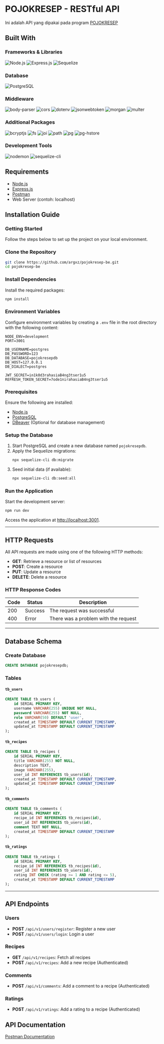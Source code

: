 # POJOKRESEP - RESTful API

Ini adalah API yang dipakai pada program [POJOKRESEP](https://github.com/Argxz/PojokResep)

## Built With

### Frameworks & Libraries

![Node.js](https://img.shields.io/badge/Node.js-v18.16.0-green?logo=node.js) ![Express.js](https://img.shields.io/badge/Express.js-v4.21.1-lightgrey?logo=express) ![Sequelize](https://img.shields.io/badge/Sequelize-v6.37.5-blue?logo=sequelize)

### Database

![PostgreSQL](https://img.shields.io/badge/PostgreSQL-v14.0-blue?logo=postgresql)

### Middleware

![body-parser](https://img.shields.io/badge/body--parser-v1.20.3-yellowgreen) ![cors](https://img.shields.io/badge/cors-v2.8.5-yellowgreen) ![dotenv](https://img.shields.io/badge/dotenv-v16.4.7-lightblue) ![jsonwebtoken](https://img.shields.io/badge/jsonwebtoken-v9.0.2-orange) ![morgan](https://img.shields.io/badge/morgan-v1.10.0-lightgrey) ![multer](https://img.shields.io/badge/multer-v1.4.5--lts.1-brightgreen)

### Additional Packages

![bcryptjs](https://img.shields.io/badge/bcryptjs-v2.4.3-green) ![fs](https://img.shields.io/badge/fs-native-red) ![joi](https://img.shields.io/badge/joi-v17.13.3-purple) ![path](https://img.shields.io/badge/path-native-red) ![pg](https://img.shields.io/badge/pg-v8.13.1-blue) ![pg-hstore](https://img.shields.io/badge/pg--hstore-v2.3.4-lightblue)

### Development Tools

![nodemon](https://img.shields.io/badge/nodemon-v3.1.7-brightgreen?logo=nodemon) ![sequelize-cli](https://img.shields.io/badge/sequelize--cli-v6.6.2-blue)

## Requirements

- [Node.js](https://nodejs.org/)
- [Express.js](https://expressjs.com/)
- [Postman](https://www.postman.com/)
- Web Server (contoh: localhost)

## Installation Guide

### Getting Started

Follow the steps below to set up the project on your local environment.

### Clone the Repository

```bash
git clone https://github.com/argxz/pojokresep-be.git
cd pojokresep-be
```

### Install Dependencies

Install the required packages:

```bash
npm install
```

### Environment Variables

Configure environment variables by creating a `.env` file in the root directory with the following content:

```env
NODE_ENV=development
PORT=3001

DB_USERNAME=postgres
DB_PASSWORD=123
DB_DATABASE=pojokresepdb
DB_HOST=127.0.0.1
DB_DIALECT=postgres

JWT_SECRET=in1k0d3rahasiaB4ng3tser1u5
REFRESH_TOKEN_SECRET=7ode1nirahasiaB4ng3tser1u5
```

### Prerequisites

Ensure the following are installed:

- [Node.js](https://nodejs.org/)
- [PostgreSQL](https://www.postgresql.org/)
- [DBeaver](https://dbeaver.io/) (Optional for database management)

### Setup the Database

1. Start PostgreSQL and create a new database named `pojokresepdb`.
2. Apply the Sequelize migrations:
   ```bash
   npx sequelize-cli db:migrate
   ```
3. Seed initial data (if available):
   ```bash
   npx sequelize-cli db:seed:all
   ```

### Run the Application

Start the development server:

```bash
npm run dev
```

Access the application at [http://localhost:3001](http://localhost:3001).

---

## HTTP Requests

All API requests are made using one of the following HTTP methods:

- **GET**: Retrieve a resource or list of resources
- **POST**: Create a resource
- **PUT**: Update a resource
- **DELETE**: Delete a resource

### HTTP Response Codes

| Code | Status  | Description                          |
| ---- | ------- | ------------------------------------ |
| 200  | Success | The request was successful           |
| 400  | Error   | There was a problem with the request |

---

## Database Schema

### Create Database

```sql
CREATE DATABASE pojokresepdb;
```

### Tables

#### `tb_users`

```sql
CREATE TABLE tb_users (
    id SERIAL PRIMARY KEY,
    username VARCHAR(255) UNIQUE NOT NULL,
    password VARCHAR(255) NOT NULL,
    role VARCHAR(50) DEFAULT 'user',
    created_at TIMESTAMP DEFAULT CURRENT_TIMESTAMP,
    updated_at TIMESTAMP DEFAULT CURRENT_TIMESTAMP
);
```

#### `tb_recipes`

```sql
CREATE TABLE tb_recipes (
    id SERIAL PRIMARY KEY,
    title VARCHAR(255) NOT NULL,
    description TEXT,
    image VARCHAR(255),
    user_id INT REFERENCES tb_users(id),
    created_at TIMESTAMP DEFAULT CURRENT_TIMESTAMP,
    updated_at TIMESTAMP DEFAULT CURRENT_TIMESTAMP
);
```

#### `tb_comments`

```sql
CREATE TABLE tb_comments (
    id SERIAL PRIMARY KEY,
    recipe_id INT REFERENCES tb_recipes(id),
    user_id INT REFERENCES tb_users(id),
    comment TEXT NOT NULL,
    created_at TIMESTAMP DEFAULT CURRENT_TIMESTAMP
);
```

#### `tb_ratings`

```sql
CREATE TABLE tb_ratings (
    id SERIAL PRIMARY KEY,
    recipe_id INT REFERENCES tb_recipes(id),
    user_id INT REFERENCES tb_users(id),
    rating INT CHECK (rating >= 1 AND rating <= 5),
    created_at TIMESTAMP DEFAULT CURRENT_TIMESTAMP
);
```

---

## API Endpoints

### Users

- **POST** `/api/v1/users/register`: Register a new user
- **POST** `/api/v1/users/login`: Login a user

### Recipes

- **GET** `/api/v1/recipes`: Fetch all recipes
- **POST** `/api/v1/recipes`: Add a new recipe (Authenticated)

### Comments

- **POST** `/api/v1/comments`: Add a comment to a recipe (Authenticated)

### Ratings

- **POST** `/api/v1/ratings`: Add a rating to a recipe (Authenticated)

## API Documentation

[Postman Documentation](https://documenter.getpostman.com/view/39892424/2sAYHwH4HE)
